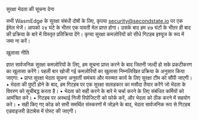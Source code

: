﻿सुरक्षा भेदता की सूचना देना 

सभी WasmEdge के सुरक्षा संबंधी दोषों के लिए, कृपया security@secondstate.io पर एक ईमेल भेजें। आपको २४ घंटे के भीतर एक पावती मेल प्राप्त होगा। उसके बाद हम ४७ घंटों के भीतर ही बाद की प्रक्रिया के बारे में विस्तृत प्रतिक्रिया देंगे। कृप्या सुरक्षा कमज़ोरियों को सीधे गिटहब इश्यूज के रूप में जमा ना करें।


खुलासा नीति

ज्ञात सार्वजनिक सुरक्षा कमज़ोरियों के लिए, हम सूचना प्राप्त करने के बाद जितनी जल्दी हो सके प्रकटीकरण का खुलासा करेंगे। पहली बार खोजी गई कमज़ोरियों का खुलासा निम्नलिखित प्रक्रिया के अनुसार किया जाएगा:
    • प्राप्त सुरक्षा भेदता सूचना अनुवर्ती समंचय और मरम्मत कार्य के लिए सुरक्षा टीम को सौंपी जाएगी।
    • भेदता की पुष्टी होने के बाद, हम गिटहब पर एक सुरक्षा सलाहकार का मसौदा तैयार करेंगे जो भेंदता के विवरण को सूचीबद्ध करता है।
    • भेदता को सही करने के बारे मे चर्चा करने के लिए संबंधित कर्मियों को आमंत्रित करे।
    • गिटहब पर अस्थाई निजी रिपोजिटरी को फोर्क करें, और भेदता को ठीक करने में सहयोग करे।
    • सही किए गए कोड को सभी समर्थित संस्करणों में जोड़ने के बाद, भेदता सार्वजनिक रूप से गिटहब एडवाइजरी डेटाबेस में पोस्ट की जाएगी।


